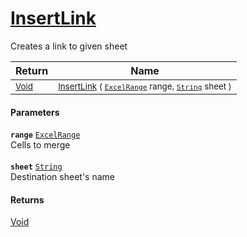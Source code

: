 # [InsertLink](./ExcelHelper-100664107.md)

Creates a link to given sheet

| Return | Name | 
| --- | --- | 
| <sub>[Void](https://docs.microsoft.com/en-us/dotnet/api/System.Void)</sub>| <sub>[InsertLink](./ExcelHelper-100664107.md) ( [`ExcelRange`](./ExcelHelper-100664107.md) range, [`String`](https://docs.microsoft.com/en-us/dotnet/api/System.String) sheet )</sub>| <br>


#### Parameters
**`range`**  [`ExcelRange`](./ExcelHelper-100664107.md)<br>Cells to merge<br><br>**`sheet`**  [`String`](https://docs.microsoft.com/en-us/dotnet/api/System.String)<br>Destination sheet's name
#### Returns
[Void](https://docs.microsoft.com/en-us/dotnet/api/System.Void)